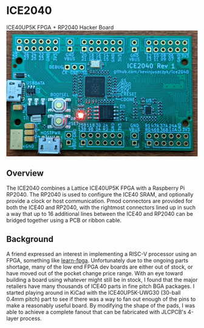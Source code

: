 # ICE2040
ICE40UP5K FPGA + RP2040 Hacker Board
![ice2040](./doc/ice2040.jpg)

## Overview
The ICE2040 combines a Lattice ICE40UP5K FPGA with a Raspberry Pi RP2040. The RP2040 is used to configure the ICE40 SRAM, and optionally provide a clock or host communication. Pmod connectors are provided for both the ICE40 and RP2040, with the rightmost connectors lined up in such a way that up to 16 additional lines between the ICE40 and RP2040 can be bridged together using a PCB or ribbon cable.

## Background
A friend expressed an interest in implementing a RISC-V processor using an FPGA, something like [learn-fpga](https://github.com/BrunoLevy/learn-fpga/blob/master/FemtoRV/TUTORIALS/FROM_BLINKER_TO_RISCV/README.md). Unfortunately due to the ongoing parts shortage, many of the low end FPGA dev boards are either out of stock, or have moved out of the pocket change price range. With an eye toward building a board using whatever might still be in stock, I found that the major retailers have many thousands of ICE40 parts in fine pitch BGA packages. I started playing around in KiCad with the ICE40UP5K-UWG30 (30-ball 0.4mm pitch) part to see if there was a way to fan out enough of the pins to make a reasonably useful board. By modifying the shape of the pads, I was able to achieve a complete fanout that can be fabricated with JLCPCB's 4-layer process.
